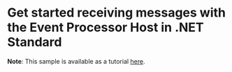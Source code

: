 # Get started receiving messages with the Event Processor Host in .NET Standard

**Note**: This sample is available as a tutorial [here](https://docs.microsoft.com/azure/event-hubs/event-hubs-dotnet-standard-getstarted-send).